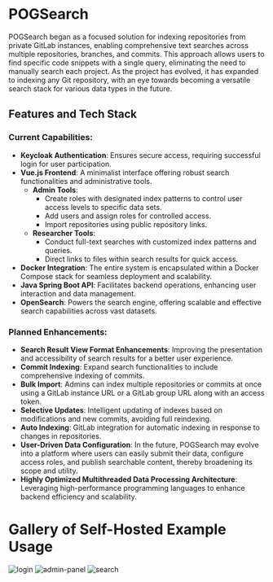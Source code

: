 # POGSearch

POGSearch began as a focused solution for indexing repositories from private GitLab instances, enabling comprehensive text searches across multiple repositories, branches, and commits. This approach allows users to find specific code snippets with a single query, eliminating the need to manually search each project. As the project has evolved, it has expanded to indexing any Git repository, with an eye towards becoming a versatile search stack for various data types in the future.

## Features and Tech Stack

### Current Capabilities:

- **Keycloak Authentication**: Ensures secure access, requiring successful login for user participation.
- **Vue.js Frontend**: A minimalist interface offering robust search functionalities and administrative tools.
  - **Admin Tools**:
    - Create roles with designated index patterns to control user access levels to specific data sets.
    - Add users and assign roles for controlled access.
    - Import repositories using public repository links.
  - **Researcher Tools**:
    - Conduct full-text searches with customized index patterns and queries.
    - Direct links to files within search results for quick access.
- **Docker Integration**: The entire system is encapsulated within a Docker Compose stack for seamless deployment and scalability.
- **Java Spring Boot API**: Facilitates backend operations, enhancing user interaction and data management.
- **OpenSearch**: Powers the search engine, offering scalable and effective search capabilities across vast datasets.

### Planned Enhancements:

- **Search Result View Format Enhancements**: Improving the presentation and accessibility of search results for a better user experience.
- **Commit Indexing**: Expand search functionalities to include comprehensive indexing of commits.
- **Bulk Import**: Admins can index multiple repositories or commits at once using a GitLab instance URL or a GitLab group URL along with an access token.
- **Selective Updates**: Intelligent updating of indexes based on modifications and new commits, avoiding full reindexing.
- **Auto Indexing**: GitLab integration for automatic indexing in response to changes in repositories.
- **User-Driven Data Configuration**: In the future, POGSearch may evolve into a platform where users can easily submit their data, configure access roles, and publish searchable content, thereby broadening its scope and utility.
- **Highly Optimized Multithreaded Data Processing Architecture**: Leveraging high-performance programming languages to enhance backend efficiency and scalability.

# Gallery of Self-Hosted Example Usage

![login](https://github.com/Nailu776/POGSearch/assets/85428822/96b9f2f3-b858-4f8c-8503-1eff368b33e9)
![admin-panel](https://github.com/Nailu776/POGSearch/assets/85428822/c439033d-603d-4412-af1f-70663e455e3e)
![search](https://github.com/Nailu776/POGSearch/assets/85428822/105b87cd-de7d-40a9-a5ad-4155ae0ef603)


